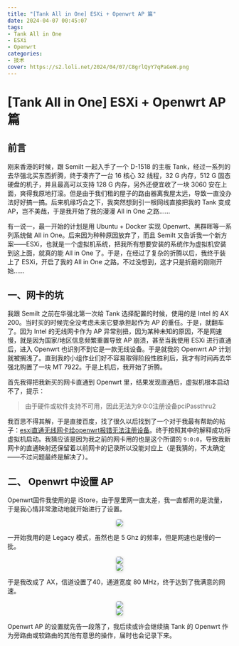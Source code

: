 ```yaml
---
title: "[Tank All in One] ESXi + Openwrt AP 篇"
date: 2024-04-07 00:45:07
tags:
- Tank All in One
- ESXi
- Openwrt
categories: 
- 技术
cover: https://s2.loli.net/2024/04/07/C8grlQyY7qPaGeW.png
---
```

# [Tank All in One] ESXi + Openwrt AP 篇

## 前言

刚来香港的时候，跟 Semilt 一起入手了一个 D-1518 的主板 Tank，经过一系列的去华强北买东西折腾，终于凑齐了一台 16 核心 32 线程，32 G 内存，512 G 固态硬盘的机子，并且最高可以支持 128 G 内存，另外还便宜收了一块 3060 安在上面，爽得我原地打滚。但是由于我们租的屋子的路由器离我屋太远，导致一直没办法好好搞一搞。后来机缘巧合之下，我突然想到引一根网线直接把我的 Tank 变成AP，岂不美哉，于是我开始了我的漫漫 All in One 之路......

有一说一，最一开始的计划是用 Ubuntu + Docker 实现 Openwrt、黑群晖等一系列系统做 All in One。后来因为种种原因放弃了，而且 Semilt 又告诉我一个新方案——ESXi，也就是一个虚拟机系统，把我所有想要安装的系统作为虚拟机安装到这上面，就真的能 All in One 了。于是，在经过了复杂的折腾以后，我终于装上了 ESXi，开启了我的 All in One 之路。不过没想到，这才只是折磨的刚刚开始......

## 一、网卡的坑

我跟 Semilt 之前在华强北第一次给 Tank 选择配置的时候，使用的是 Intel 的 AX 200。当时买的时候完全没考虑未来它要承担起作为 AP 的重任。于是，就翻车了。因为 Intel 的无线网卡作为 AP 异常别扭，因为某种未知的原因，不是网速慢，就是因为国家/地区信息频繁重置导致 AP 崩溃，甚至当我使用 ESXi 进行直通后，进入 Openwrt 也识别不到它是一款无线设备。于是就我的 Openwrt AP 计划就被搁浅了。直到我的小组作业们好不容易取得阶段性胜利后，我才有时间再去华强北购置了一块 MT 7922。于是上机后，我开始了折腾。

首先我得把我新买的网卡直通到 Openwrt 里，结果发现直通后，虚拟机根本启动不了，提示：

> 由于硬件或软件支持不可用，因此无法为9:0:0注册设备pciPassthru2

我百思不得其解，于是直接百度，找了很久以后找到了一个对于我最有帮助的帖子：[esxi直通无线网卡给openwrt报错无法注册设备](https://hqyman.cn/post/5637.html)。终于按照其中的解释成功将虚拟机启动。我猜应该是因为我之前的网卡用的也是这个所谓的 `9:0:0`，导致我新网卡的直通映射还保留着以前网卡的记录所以没能对应上（是我猜的，不太确定——不过问题最终是解决了）。

## 二、 Openwrt 中设置 AP

Openwrt固件我使用的是 iStore，由于屋里网一直太差，我一直都用的是流量，于是我心情非常激动地就开始进行了设置。

<center>
    <img style="border-radius: 0.3125em;
    box-shadow: 0 2px 4px 0 rgba(34,36,38,.12),0 2px 10px 0 rgba(34,36,38,.08);" 
    src="https://s2.loli.net/2024/04/07/TzBVPDvycRKShfl.png">
</center>

一开始我用的是 Legacy 模式，虽然也是 5 Ghz 的频率，但是网速也是慢的一批。

<center>
    <img style="border-radius: 0.3125em;
    box-shadow: 0 2px 4px 0 rgba(34,36,38,.12),0 2px 10px 0 rgba(34,36,38,.08);" 
    src="https://s2.loli.net/2024/04/07/sYZNAgB1p2r4tw6.png">
</center>

<center>
    <img style="border-radius: 0.3125em;
    box-shadow: 0 2px 4px 0 rgba(34,36,38,.12),0 2px 10px 0 rgba(34,36,38,.08);" 
    src="https://s2.loli.net/2024/04/07/IyVdJ8KRmjWn2ar.jpg">
</center>

于是我改成了 AX，信道设置了40，通道宽度 80 MHz，终于达到了我满意的网速。

<center>
    <img style="border-radius: 0.3125em;
    box-shadow: 0 2px 4px 0 rgba(34,36,38,.12),0 2px 10px 0 rgba(34,36,38,.08);" 
    src="https://s2.loli.net/2024/04/07/JD5ONXx6t4KpMdo.png">
    <br>
</center>

<center>
    <img style="border-radius: 0.3125em;
    box-shadow: 0 2px 4px 0 rgba(34,36,38,.12),0 2px 10px 0 rgba(34,36,38,.08);" 
    src="https://s2.loli.net/2024/04/07/i9SZbP8HFKIjYTq.jpg">
    <br>
</center>

Openwrt AP 的设置就先告一段落了，我后续或许会继续搞 Tank 的 Openwrt 作为旁路由或软路由的其他有意思的操作，届时也会记录下来。